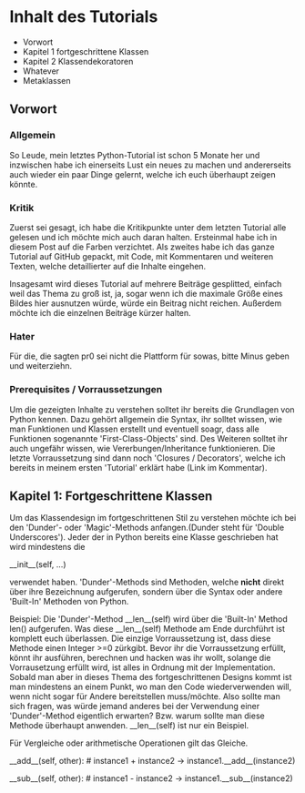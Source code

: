 # Inhalt des Tutorials

- Vorwort
- Kapitel 1 fortgeschrittene Klassen
- Kapitel 2 Klassendekoratoren
- Whatever
- Metaklassen

## Vorwort

### Allgemein

So Leude, mein letztes Python-Tutorial ist schon 5 Monate her und inzwischen habe
ich einerseits Lust ein neues zu machen und andererseits auch wieder ein paar
Dinge gelernt, welche ich euch überhaupt zeigen könnte.

### Kritik

Zuerst sei gesagt, ich habe die Kritikpunkte unter dem letzten Tutorial alle
gelesen und ich möchte mich auch daran halten. Ersteinmal habe ich in diesem Post
auf die Farben verzichtet. Als zweites habe ich das ganze Tutorial auf GitHub
gepackt, mit Code, mit Kommentaren und weiteren Texten, welche detaillierter
auf die Inhalte eingehen.

Insagesamt wird dieses Tutorial auf mehrere Beiträge gesplitted, einfach weil
das Thema zu groß ist, ja, sogar wenn ich die maximale Größe eines Bildes hier
ausnutzen würde, würde ein Beitrag nicht reichen. Außerdem möchte ich die
einzelnen Beiträge kürzer halten.

### Hater

Für die, die sagten pr0 sei nicht die Plattform für sowas, bitte Minus geben und
weiterziehn.

### Prerequisites / Vorraussetzungen

Um die gezeigten Inhalte zu verstehen solltet ihr bereits die Grundlagen von
Python kennen. Dazu gehört allgemein die Syntax, ihr solltet wissen, wie man
Funktionen und Klassen erstellt und eventuell soagr, dass alle Funktionen
sogenannte 'First-Class-Objects' sind. Des Weiteren solltet ihr auch ungefähr
wissen, wie Vererbungen/Inheritance funktionieren. Die letzte Vorraussetzung
sind dann noch 'Closures / Decorators', welche ich bereits in meinem ersten
'Tutorial' erklärt habe (Link im Kommentar).

## Kapitel 1: Fortgeschrittene Klassen

Um das Klassendesign im fortgeschrittenen Stil zu verstehen möchte ich bei den
'Dunder'- oder 'Magic'-Methods anfangen.(Dunder steht für 'Double Underscores').
Jeder der in Python bereits eine Klasse geschrieben hat wird mindestens die

\_\_init\_\_(self, ...)

verwendet haben. 'Dunder'-Methods sind Methoden, welche **nicht** direkt über ihre
Bezeichnung aufgerufen, sondern über die Syntax oder andere 'Built-In' Methoden
von Python.

Beispiel: Die 'Dunder'-Method \_\_len\_\_(self) wird über die 'Built-In' Method
len() aufgerufen. Was diese \_\_len\_\_(self) Methode am Ende durchführt ist
komplett euch überlassen. Die einzige Vorraussetzung ist, dass diese Methode
einen Integer >=0 zürkgibt. Bevor ihr die Vorraussetzung erfüllt, könnt ihr
ausführen, berechnen und hacken was ihr wollt, solange die Vorrausetzung erfüllt
wird, ist alles in Ordnung mit der Implementation. Sobald man aber in dieses
Thema des fortgeschrittenen Designs kommt ist man mindestens an einem Punkt, wo
man den Code wiederverwenden will, wenn nicht sogar für Andere bereitstellen
muss/möchte. Also sollte man sich fragen, was würde jemand anderes bei der
Verwendung einer 'Dunder'-Method eigentlich erwarten? Bzw. warum sollte man
diese Methode überhaupt anwenden. \_\_len\_\_(self) ist nur ein Beispiel.

Für Vergleiche oder arithmetische Operationen gilt das Gleiche.

\_\_add\_\_(self, other): # instance1 + instance2 -> instance1.\_\_add\_\_(instance2)

\_\_sub\_\_(self, other): # instance1 - instance2 -> instance1.\_\_sub\_\_(instance2)
